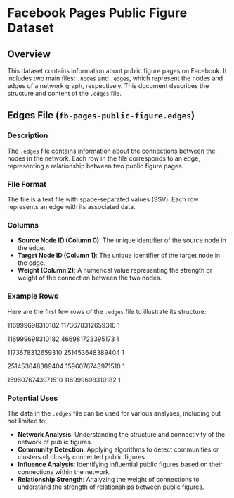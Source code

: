 # Facebook Pages Public Figure Dataset

## Overview
This dataset contains information about public figure pages on Facebook. It includes two main files: `.nodes` and `.edges`, which represent the nodes and edges of a network graph, respectively. This document describes the structure and content of the `.edges` file.

## Edges File (`fb-pages-public-figure.edges`)

### Description
The `.edges` file contains information about the connections between the nodes in the network. Each row in the file corresponds to an edge, representing a relationship between two public figure pages.

### File Format
The file is a text file with space-separated values (SSV). Each row represents an edge with its associated data.

### Columns
- **Source Node ID (Column 0)**: The unique identifier of the source node in the edge.
- **Target Node ID (Column 1)**: The unique identifier of the target node in the edge.
- **Weight (Column 2)**: A numerical value representing the strength or weight of the connection between the two nodes.

### Example Rows
Here are the first few rows of the `.edges` file to illustrate its structure:

116999698310182 1173678312659310 1

116999698310182 466981723395173 1

1173678312659310 251453648389404 1

251453648389404 1596076743971510 1

1596076743971510 116999698310182 1


### Potential Uses
The data in the `.edges` file can be used for various analyses, including but not limited to:
- **Network Analysis**: Understanding the structure and connectivity of the network of public figures.
- **Community Detection**: Applying algorithms to detect communities or clusters of closely connected public figures.
- **Influence Analysis**: Identifying influential public figures based on their connections within the network.
- **Relationship Strength**: Analyzing the weight of connections to understand the strength of relationships between public figures.
